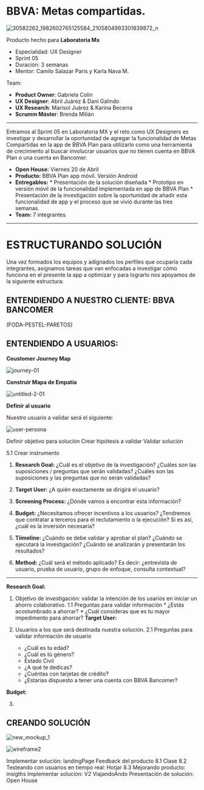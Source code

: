 # BBVA: Metas compartidas. 

![30582262_1982602765125584_2105804993301839872_n](https://user-images.githubusercontent.com/32876098/38649626-5a009e36-3dbd-11e8-9834-977345db3d6a.png)

Producto hecho para **Laboratoria Mx** 

* Especialidad: UX Designer
* Sprint 05
* Duración: 3 semanas
* Mentor: Camilo Salazar Paris y Karla Nava M.

Team:

* **Product Owner**: Gabriela Colín
* **UX Designer**: Abril Juárez & Dani Galindo
* **UX Research**: Marisol Juárez & Karina Becerra
* **Scrumm Máster**: Brenda Milián

<hr>

Entramos al Sprint 05 en Laboratoria MX y el reto como UX Designers es investigar y desarrollar la oportunidad de agregar la funcionalidad de Metas Compartidas en la app de BBVA Plan para utilizarlo como una herramienta de crecimiento al buscar involucrar usuarios que no tienen cuenta en BBVA Plan o una cuenta en Bancomer.

* **Open House:** Viernes 20 de Abril
* **Producto:** BBVA Plan app móvil. Versión Android
* **Entregables:** 
      * Presentación de la solución diseñada
      * Prototipo en versión móvil de la funcionalidad implementada en app de BBVA Plan 
      * Presentación de la investigación sobre la oportunidad de añadir esta funcionalidad de app y el proceso que se vivió durante las tres semanas.
 * **Team:** 7 integrantes 
 
<hr>

# ESTRUCTURANDO SOLUCIÓN 

Una vez formados los equipos y adignados los perfiles que ocuparía cada integrantes, asignamos tareas que van enfocadas a investigar cómo funciona en el presente la app a optimizar y para lograrlo nos apoyamos de la siguiente estructura:

## ENTENDIENDO A NUESTRO CLIENTE: BBVA BANCOMER

(FODA-PESTEL-PARETOS)

## ENTENDIENDO A USUARIOS: 

 **Coustomer Journey Map**
 
 ![journey-01](https://user-images.githubusercontent.com/32876098/38649640-715d9566-3dbd-11e8-883e-c170ab3471d8.jpg)
 
**Construir Mapa de Empatía**

![untitled-2-01](https://user-images.githubusercontent.com/32876098/38650132-cea377a2-3dbf-11e8-9063-2b92dffb5587.jpg)

**Definir al usuario**

Nuestro usuario a validar será el siguiente: 

![user-persona](https://user-images.githubusercontent.com/32876098/38649637-6661d6c2-3dbd-11e8-92f9-849f44bb42c7.jpg)

Definir objetivo para solución
Crear hipótesis a validar
Validar solución

5.1 Crear instrumento


1. **Research Goal:** ¿Cuál es el objetivo de la investigación? ¿Cuáles son las suposiciones / preguntas que serán validadas?
¿Cuáles son las suposiciones y las preguntas que no serán validadas?

2. **Target User:** ¿A quién exactamente se dirigirá el usuario? 

3. **Screening Process:** ¿Dónde vamos a encontrar esta información?

4. **Budget:** ¿Necesitamos ofrecer incentivos a los usuarios? ¿Tendremos que contratar a terceros para el reclutamiento o la ejecución?
Si es así, ¿cuál es la inversión necesaria?

5. **Tiimeline:** ¿Cuándo se debe validar y aprobar el plan?
¿Cuándo se ejecutará la investigación?
¿Cuándo se analizarán y presentarán los resultados?

6. **Method:** ¿Cuál será el método aplicado?
Es decir: ¿entrevista de usuario, prueba de usuario, grupo de enfoque, consulta contextual?

<hr>

**Research Goal:**

1. Objetivo de investigación: validar la intención de los usarios en iniciar un ahorro colaborativo. 
      1.1 Preguntas para validar información
        * ¿Estás acostumbrado a ahorrar?
        * ¿Cuál consideras que es tu mayor impedimento para ahorrar? 
**Target User:**

2. Usuarios a los que será destinada nuestra solución.
      2.1 Preguntas para validar información de usuario
      * ¿Cuál es tu edad? 
      * ¿Cuál es tù género? 
      * Estado Civil
      * ¿A qué te dedicas? 
      * ¿Cuéntas con tarjetas de crédito? 
      * ¿Estarías dispuesto a tener una cuenta con BBVA Bancomer? 
      
**Budget:**
      
3.  

## CREANDO SOLUCIÓN 

![new_mockup_1](https://user-images.githubusercontent.com/32876098/38649642-76c56f56-3dbd-11e8-9585-581d1dba4575.png)

![wireframe2](https://user-images.githubusercontent.com/32876098/38649645-79f3b20a-3dbd-11e8-917c-12e779898f10.png)

Implementar solución: landingPage
Feedback del producto
8.1 Clase
8.2 Testeando con usuarios en tiempo real: Hotjar
8.3 Mejorando producto: insigths
Implementar solución: V2 ViajandoAndo
Presentación de solución: Open House
